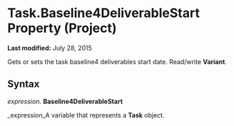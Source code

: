 
# Task.Baseline4DeliverableStart Property (Project)

 **Last modified:** July 28, 2015

Gets or sets the task baseline4 deliverables start date. Read/write  **Variant**.

## Syntax

 _expression_. **Baseline4DeliverableStart**

 _expression_A variable that represents a  **Task** object.

